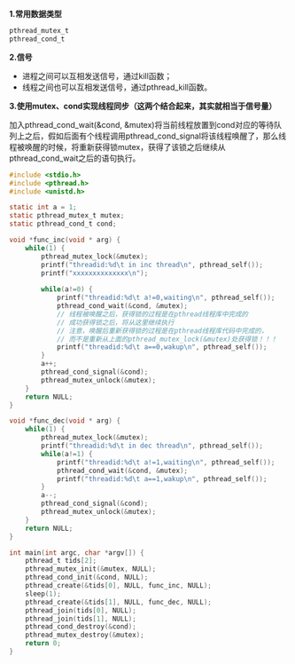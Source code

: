 **1.常用数据类型**

```c
pthread_mutex_t
pthread_cond_t
```

**2.信号**

- 进程之间可以互相发送信号，通过kill函数；
- 线程之间也可以互相发送信号，通过pthread_kill函数。

**3.使用mutex、cond实现线程同步（这两个结合起来，其实就相当于信号量）**

加入pthread_cond_wait(&cond, &mutex)将当前线程放置到cond对应的等待队列上之后，假如后面有个线程调用pthread_cond_signal将该线程唤醒了，那么线程被唤醒的时候，将重新获得锁mutex，获得了该锁之后继续从pthread_cond_wait之后的语句执行。

```c
#include <stdio.h>
#include <pthread.h>
#include <unistd.h> 

static int a = 1;
static pthread_mutex_t mutex;
static pthread_cond_t cond;

void *func_inc(void * arg) {
	while(1) {
		pthread_mutex_lock(&mutex);
		printf("threadid:%d\t in inc thread\n", pthread_self());
		printf("xxxxxxxxxxxxxx\n");
		
		while(a!=0) {   
			printf("threadid:%d\t a!=0,waiting\n", pthread_self());
			pthread_cond_wait(&cond, &mutex);
			// 线程被唤醒之后，获得锁的过程是在pthread线程库中完成的
			// 成功获得锁之后，将从这里继续执行
			// 注意，唤醒后重新获得锁的过程是在pthread线程库代码中完成的，
			// 而不是重新从上面的pthread_mutex_lock(&mutex)处获得锁！！！
			printf("threadid:%d\t a==0,wakup\n", pthread_self());
		}
		a++;
		pthread_cond_signal(&cond);
		pthread_mutex_unlock(&mutex);
	}
	return NULL;
}

void *func_dec(void * arg) {
	while(1) {
		pthread_mutex_lock(&mutex);
		printf("threadid:%d\t in dec thread\n", pthread_self());
		while(a!=1) {
			printf("threadid:%d\t a!=1,waiting\n", pthread_self());
			pthread_cond_wait(&cond, &mutex);
			printf("threadid:%d\t a==1,wakup\n", pthread_self());
		}
		a--;
		pthread_cond_signal(&cond);
		pthread_mutex_unlock(&mutex);
	}
	return NULL;
}

int main(int argc, char *argv[]) {
	pthread_t tids[2];
	pthread_mutex_init(&mutex, NULL);
	pthread_cond_init(&cond, NULL);
	pthread_create(&tids[0], NULL, func_inc, NULL);
	sleep(1);
	pthread_create(&tids[1], NULL, func_dec, NULL);
	pthread_join(tids[0], NULL);
	pthread_join(tids[1], NULL);
	pthread_cond_destroy(&cond);
	pthread_mutex_destroy(&mutex);
	return 0;
} 
```